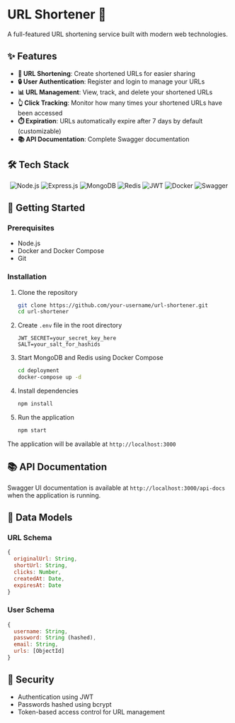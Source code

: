 # URL Shortener 🔗

A full-featured URL shortening service built with modern web technologies.

## ✨ Features

- **🔗 URL Shortening**: Create shortened URLs for easier sharing
- **🔒 User Authentication**: Register and login to manage your URLs
- **📊 URL Management**: View, track, and delete your shortened URLs
- **👆 Click Tracking**: Monitor how many times your shortened URLs have been accessed
- **⏱️ Expiration**: URLs automatically expire after 7 days by default (customizable)
- **📚 API Documentation**: Complete Swagger documentation

## 🛠️ Tech Stack

<div align="center">
  <img src="https://img.shields.io/badge/Node.js-339933?style=for-the-badge&logo=nodedotjs&logoColor=white" alt="Node.js" />
  <img src="https://img.shields.io/badge/Express.js-000000?style=for-the-badge&logo=express&logoColor=white" alt="Express.js" />
  <img src="https://img.shields.io/badge/MongoDB-4EA94B?style=for-the-badge&logo=mongodb&logoColor=white" alt="MongoDB" />
  <img src="https://img.shields.io/badge/Redis-DC382D?style=for-the-badge&logo=redis&logoColor=white" alt="Redis" />
  <img src="https://img.shields.io/badge/JWT-000000?style=for-the-badge&logo=JSON%20web%20tokens&logoColor=white" alt="JWT" />
  <img src="https://img.shields.io/badge/Docker-2CA5E0?style=for-the-badge&logo=docker&logoColor=white" alt="Docker" />
  <img src="https://img.shields.io/badge/Swagger-85EA2D?style=for-the-badge&logo=Swagger&logoColor=black" alt="Swagger" />
</div>

## 🚀 Getting Started

### Prerequisites

- Node.js
- Docker and Docker Compose
- Git

### Installation

1. Clone the repository
   ```bash
   git clone https://github.com/your-username/url-shortener.git
   cd url-shortener
   ```

2. Create `.env` file in the root directory
   ```
   JWT_SECRET=your_secret_key_here
   SALT=your_salt_for_hashids
   ```

3. Start MongoDB and Redis using Docker Compose
   ```bash
   cd deployment
   docker-compose up -d
   ```

4. Install dependencies
   ```bash
   npm install
   ```

5. Run the application
   ```bash
   npm start
   ```

The application will be available at `http://localhost:3000`

## 📚 API Documentation

Swagger UI documentation is available at `http://localhost:3000/api-docs` when the application is running.

## 💾 Data Models

### URL Schema
```javascript
{
  originalUrl: String,
  shortUrl: String,
  clicks: Number,
  createdAt: Date,
  expiresAt: Date
}
```

### User Schema
```javascript
{
  username: String,
  password: String (hashed),
  email: String,
  urls: [ObjectId]
}
```

## 🔐 Security

- Authentication using JWT
- Passwords hashed using bcrypt
- Token-based access control for URL management
